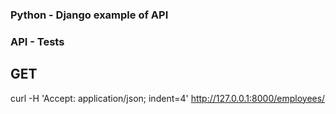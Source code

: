 ### Python - Django example of API

### API - Tests
## GET
curl -H 'Accept: application/json; indent=4' http://127.0.0.1:8000/employees/